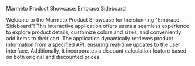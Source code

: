 Marmeto Product Showcase: Embrace Sideboard

Welcome to the Marmeto Product Showcase for the stunning "Embrace Sideboard"! This interactive application offers users a seamless experience to explore product details, customize colors and sizes, and conveniently add items to their cart. The application dynamically retrieves product information from a specified API, ensuring real-time updates to the user interface. Additionally, it incorporates a discount calculation feature based on both original and discounted prices.
